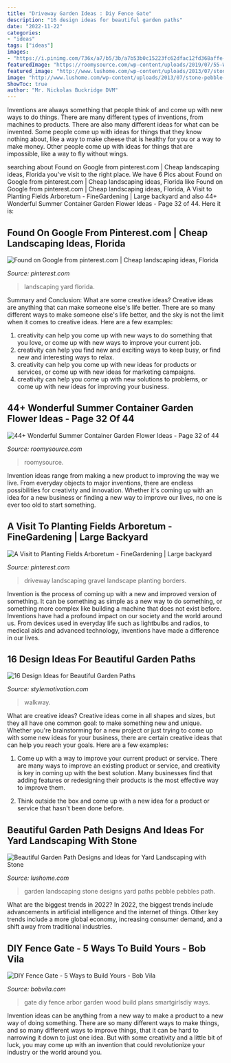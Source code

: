 ```yaml
---
title: "Driveway Garden Ideas : Diy Fence Gate"
description: "16 design ideas for beautiful garden paths"
date: "2022-11-22"
categories:
- "ideas"
tags: ["ideas"]
images:
- "https://i.pinimg.com/736x/a7/b5/3b/a7b53b0c15223fc62dfac12fd368affe--gravel-driveway-long-driveway-landscaping.jpg"
featuredImage: "https://roomysource.com/wp-content/uploads/2019/07/55-Wonderful-Summer-Container-Garden-Flower-Ideas-32.jpg"
featured_image: "http://www.lushome.com/wp-content/uploads/2013/07/stone-pebble-garden-paths-landscaping-ideas-9.jpg"
image: "http://www.lushome.com/wp-content/uploads/2013/07/stone-pebble-garden-paths-landscaping-ideas-9.jpg"
ShowToc: true
author: "Mr. Nickolas Buckridge DVM"
---
```



Inventions are always something that people think of and come up with new ways to do things. There are many different types of inventions, from machines to products. There are also many different ideas for what can be invented. Some people come up with ideas for things that they know nothing about, like a way to make cheese that is healthy for you or a way to make money. Other people come up with ideas for things that are impossible, like a way to fly without wings.

	

		
searching about Found on Google from pinterest.com | Cheap landscaping ideas, Florida you've visit to the right place. We have 6 Pics about Found on Google from pinterest.com | Cheap landscaping ideas, Florida like Found on Google from pinterest.com | Cheap landscaping ideas, Florida, A Visit to Planting Fields Arboretum - FineGardening | Large backyard and also 44+ Wonderful Summer Container Garden Flower Ideas - Page 32 of 44. Here it is:
		
    
## Found On Google From Pinterest.com | Cheap Landscaping Ideas, Florida

<img loading=lazy src="https://i.pinimg.com/736x/6b/49/fb/6b49fb4c5fd11c51a5c32212893bfb38.jpg" onerror="this.onerror=null;this.src='https://tse3.mm.bing.net/th?id=OIP.Iulc0WwGWFMb0XTsQuTlaAHaJ3&amp;pid=15.1';" alt="Found on Google from pinterest.com | Cheap landscaping ideas, Florida">

_Source: pinterest.com_

>landscaping yard florida. 

	

Summary and Conclusion: What are some creative ideas?
Creative ideas are anything that can make someone else's life better. There are so many different ways to make someone else's life better, and the sky is not the limit when it comes to creative ideas. Here are a few examples: 
1) creativity can help you come up with new ways to do something that you love, or come up with new ways to improve your current job. 
2) creativity can help you find new and exciting ways to keep busy, or find new and interesting ways to relax. 
3) creativity can help you come up with new ideas for products or services, or come up with new ideas for marketing campaigns. 
4) creativity can help you come up with new solutions to problems, or come up with new ideas for improving your business.

    
## 44+ Wonderful Summer Container Garden Flower Ideas - Page 32 Of 44

<img loading=lazy src="https://roomysource.com/wp-content/uploads/2019/07/55-Wonderful-Summer-Container-Garden-Flower-Ideas-32.jpg" onerror="this.onerror=null;this.src='https://tse3.mm.bing.net/th?id=OIP.OJn7INQYkFn5i5G9cdbKbAHaJ4&amp;pid=15.1';" alt="44+ Wonderful Summer Container Garden Flower Ideas - Page 32 of 44">

_Source: roomysource.com_

>roomysource. 

	

Invention ideas range from making a new product to improving the way we live. From everyday objects to major inventions, there are endless possibilities for creativity and innovation. Whether it's coming up with an idea for a new business or finding a new way to improve our lives, no one is ever too old to start something.

    
## A Visit To Planting Fields Arboretum - FineGardening | Large Backyard

<img loading=lazy src="https://i.pinimg.com/736x/a7/b5/3b/a7b53b0c15223fc62dfac12fd368affe--gravel-driveway-long-driveway-landscaping.jpg" onerror="this.onerror=null;this.src='https://tse4.mm.bing.net/th?id=OIP.9gHjrDWjO7esWHLWgGuvwgHaNK&amp;pid=15.1';" alt="A Visit to Planting Fields Arboretum - FineGardening | Large backyard">

_Source: pinterest.com_

>driveway landscaping gravel landscape planting borders. 

	

Invention is the process of coming up with a new and improved version of something. It can be something as simple as a new way to do something, or something more complex like building a machine that does not exist before. Inventions have had a profound impact on our society and the world around us. From devices used in everyday life such as lightbulbs and radios, to medical aids and advanced technology, inventions have made a difference in our lives.

    
## 16 Design Ideas For Beautiful Garden Paths

<img loading=lazy src="https://stylemotivation.com/wp-content/uploads/2020/02/25-garden-path-walkway-ideas-homebnc-937x1400.jpg" onerror="this.onerror=null;this.src='https://tse4.mm.bing.net/th?id=OIP.iqnvM5-qeDjAdUlfkAYNjwHaLE&amp;pid=15.1';" alt="16 Design Ideas for Beautiful Garden Paths">

_Source: stylemotivation.com_

>walkway. 

	

What are creative ideas?
Creative ideas come in all shapes and sizes, but they all have one common goal: to make something new and unique. Whether you're brainstorming for a new project or just trying to come up with some new ideas for your business, there are certain creative ideas that can help you reach your goals. Here are a few examples: 
1. Come up with a way to improve your current product or service. There are many ways to improve an existing product or service, and creativity is key in coming up with the best solution. Many businesses find that adding features or redesigning their products is the most effective way to improve them. 

2. Think outside the box and come up with a new idea for a product or service that hasn't been done before.

    
## Beautiful Garden Path Designs And Ideas For Yard Landscaping With Stone

<img loading=lazy src="http://www.lushome.com/wp-content/uploads/2013/07/stone-pebble-garden-paths-landscaping-ideas-9.jpg" onerror="this.onerror=null;this.src='https://tse3.mm.bing.net/th?id=OIP.Hl75oblxMtKv0JeYKpVbXQAAAA&amp;pid=15.1';" alt="Beautiful Garden Path Designs and Ideas for Yard Landscaping with Stone">

_Source: lushome.com_

>garden landscaping stone designs yard paths pebble pebbles path. 

	

What are the biggest trends in 2022?
In 2022, the biggest trends include advancements in artificial intelligence and the internet of things. Other key trends include a more global economy, increasing consumer demand, and a shift away from traditional industries.

    
## DIY Fence Gate - 5 Ways To Build Yours - Bob Vila

<img loading=lazy src="https://s3-production.bobvila.com/articles/wp-content/uploads/2016/03/Garden_Arbor_Gate_SmartGirlsDIY.jpg" onerror="this.onerror=null;this.src='https://tse2.mm.bing.net/th?id=OIP.vZT7DBxR1MZ0OwwT6eO6kAHaJw&amp;pid=15.1';" alt="DIY Fence Gate - 5 Ways to Build Yours - Bob Vila">

_Source: bobvila.com_

>gate diy fence arbor garden wood build plans smartgirlsdiy ways. 

	

Invention ideas can be anything from a new way to make a product to a new way of doing something. There are so many different ways to make things, and so many different ways to improve things, that it can be hard to narrowing it down to just one idea. But with some creativity and a little bit of luck, you may come up with an invention that could revolutionize your industry or the world around you.

